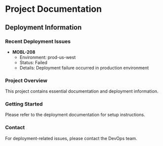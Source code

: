 # Project Documentation

## Deployment Information

### Recent Deployment Issues
- **MOBL-208**
  - Environment: prod-us-west
  - Status: Failed
  - Details: Deployment failure occurred in production environment

### Project Overview
This project contains essential documentation and deployment information.

### Getting Started
Please refer to the deployment documentation for setup instructions.

### Contact
For deployment-related issues, please contact the DevOps team.
